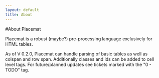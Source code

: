 ```yaml
---
layout: default
title: About
---
```

#About Placemat

Placemat is a robust (maybe?) pre-processing language exclusively for HTML tables.

As of V 0.2.0, Placemat can handle parsing of basic tables as well as colspan and row span. Additionally classes and ids can be added to cell level tags. For future/planned updates see tickets marked with the "0 - TODO" tag.
